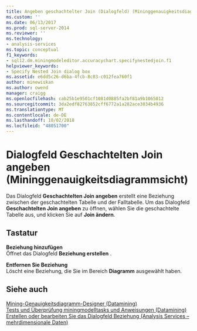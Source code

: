 ```yaml
---
title: Angeben geschachtelter Join (Dialogfeld) (Mininggenauigkeitsdiagramm-Sicht) | Microsoft-Dokumentation
ms.custom: ''
ms.date: 06/13/2017
ms.prod: sql-server-2014
ms.reviewer: ''
ms.technology:
- analysis-services
ms.topic: conceptual
f1_keywords:
- sql12.dm.miningmodeleditor.accuracychart.specifynestedjoin.f1
helpviewer_keywords:
- Specify Nested Join dialog box
ms.assetid: e6dd5c26-d6ba-4fcb-8c03-c012fea760f1
author: minewiskan
ms.author: owend
manager: craigg
ms.openlocfilehash: cab25b1e9501cf1081d0885fa2bf81a9b1065012
ms.sourcegitcommit: 3da2edf82763852cff6772a1a282ace3034b4936
ms.translationtype: MT
ms.contentlocale: de-DE
ms.lasthandoff: 10/02/2018
ms.locfileid: "48051700"
---
```

# <a name="specify-nested-join-dialog-box-mining-accuracy-chart-view"></a>Dialogfeld Geschachtelten Join angeben (Mininggenauigkeitsdiagrammsicht)
  Das Dialogfeld **Geschachtelten Join angeben** erstellt eine Beziehung zwischen der geschachtelten Tabelle und der Falltabelle. Um das Dialogfeld **Geschachtelten Join angeben** zu öffnen, wählen Sie die geschachtelte Tabelle aus, und klicken Sie auf **Join ändern**.  
  
## <a name="options"></a>Tastatur  
 **Beziehung hinzufügen**  
 Öffnet das Dialogfeld **Beziehung erstellen** .  
  
 **Entfernen Sie Beziehung**  
 Löscht eine Beziehung, die Sie im Bereich **Diagramm** ausgewählt haben.  
  
## <a name="see-also"></a>Siehe auch  
 [Mining-Genauigkeitsdiagramm-Designer &#40;Datamining&#41;](mining-accuracy-chart-designer-data-mining.md)   
 [Tests und Überprüfung miningmodelltasks und Anweisungen &#40;Datamining&#41;](data-mining/testing-and-validation-tasks-and-how-tos-data-mining.md)   
 [Erstellen oder bearbeiten Sie das Dialogfeld Beziehung &#40;Analysis Services – mehrdimensionale Daten&#41;](create-or-edit-relationship-dialog-box-analysis-services-multidimensional-data.md)  
  
  
